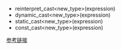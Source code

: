 

* reinterpret_cast<new_type>(expression)
* dynamic_cast<new_type>(expression)
* static_cast<new_type>(expression)
* const_cast<new_type>(expression)

[参考链接](https://www.cnblogs.com/welfare/articles/336091.html)